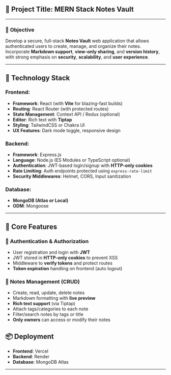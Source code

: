 ## 📘 **Project Title: MERN Stack Notes Vault**

---

### 🎯 **Objective**

Develop a secure, full-stack **Notes Vault** web application that allows authenticated users to create, manage, and organize their notes. Incorporate **Markdown support**, **view-only sharing**, and **version history**, with strong emphasis on **security**, **scalability**, and **user experience**.

---

## 🔧 **Technology Stack**

### **Frontend:**

* **Framework**: React (with **Vite** for blazing-fast builds)
* **Routing**: React Router (with protected routes)
* **State Management**: Context API / Redux (optional)
* **Editor**: Rich text with **Tiptap**
* **Styling**: TailwindCSS or Chakra UI
* **UX Features**: Dark mode toggle, responsive design

### **Backend:**

* **Framework**: Express.js
* **Language**: Node.js (ES Modules or TypeScript optional)
* **Authentication**: JWT-based login/signup with **HTTP-only cookies**
* **Rate Limiting**: Auth endpoints protected using `express-rate-limit`
* **Security Middlewares**: Helmet, CORS, Input sanitization

### **Database:**

* **MongoDB (Atlas or Local)**
* **ODM**: Mongoose

---

## 🧠 **Core Features**

### 🔐 **Authentication & Authorization**

* User registration and login with **JWT**
* JWT stored in **HTTP-only cookies** to prevent XSS
* Middleware to **verify tokens** and protect routes
* **Token expiration** handling on frontend (auto logout)

### 📝 **Notes Management (CRUD)**

* Create, read, update, delete notes
* Markdown formatting with **live preview**
* **Rich text support** (via Tiptap)
* Attach tags/categories to each note
* Filter/search notes by tags or title
* **Only owners** can access or modify their notes

## 📦 **Deployment**

* **Frontend**: Vercel
* **Backend**: Render
* **Database**: MongoDB Atlas

---